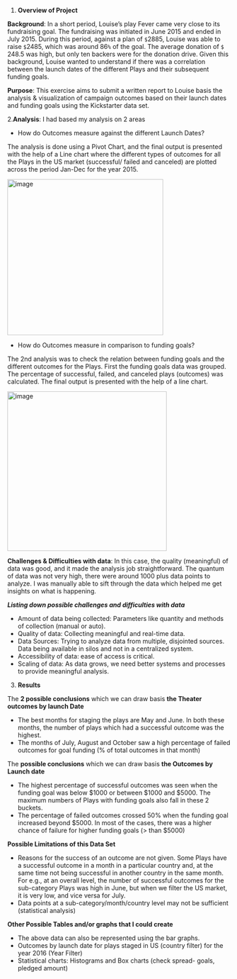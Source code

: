 1. **Overview of Project**

**Background**: 
In a short period, Louise’s play Fever came very close to its fundraising goal. The fundraising was initiated in June 2015 and ended in July 2015. During this period, against a plan of `$`2885, Louise was able to raise `$`2485, which was around 86`%` of the goal. The average donation of `$` 248.5 was high, but only ten backers were for the donation drive. Given this background, Louise wanted to understand if there was a correlation between the launch dates of the different Plays and their subsequent funding goals.

**Purpose**: 
This exercise aims to submit a written report to Louise basis the analysis & visualization of campaign outcomes based on their launch dates and funding goals using the Kickstarter data set.

2.**Analysis**: 
I had based my analysis on 2 areas
-	How do Outcomes measure against the different Launch Dates?

The analysis is done using a Pivot Chart, and the final output is presented with the help of a Line chart where the different types of outcomes for all the Plays in the US market (successful/ failed and canceled) are plotted across the period Jan-Dec for the year 2015.

<img width="352" alt="image" src="https://user-images.githubusercontent.com/111800568/187573440-4e1359d2-73d8-428e-8443-d52c44044dc0.png">

-	How do Outcomes measure in comparison to funding goals?

The 2nd analysis was to check the relation between funding goals and the different outcomes for the Plays. First the funding goals data was grouped. The percentage of successful, failed, and canceled plays (outcomes) was calculated. The final output is presented with the help of a line chart.

<img width="360" alt="image" src="https://user-images.githubusercontent.com/111800568/187573546-329c2736-1133-47a6-b475-e82f0d23c83e.png">

**Challenges & Difficulties with data**: 
In this case, the quality (meaningful) of data was good, and it made the analysis job straightforward. The quantum of data was not very high, there were around 1000 plus data points to analyze. I was manually able to sift through the data which helped me get insights on what is happening. 

***Listing down possible challenges and difficulties with data***

-	Amount of data being collected: Parameters like quantity and methods of collection (manual or auto).
-	Quality of data: Collecting meaningful and real-time data. 
-	Data Sources: Trying to analyze data from multiple, disjointed sources. Data being available in silos and not in a centralized system.
-	Accessibility of data: ease of access is critical.
-	Scaling of data: As data grows, we need better systems and processes to provide meaningful analysis.


3. **Results**

The **2 possible conclusions** which we can draw basis **the Theater outcomes by launch Date**
-	The best months for staging the plays are May and June. In both these months, the number of plays which had a successful outcome was the highest. 
-	The months of July, August and October saw a high percentage of failed outcomes for goal funding (% of total outcomes in that month)

The **possible conclusions** which we can draw basis **the Outcomes by Launch date**
-	The highest percentage of successful outcomes was seen when the funding goal was below $1000 or between $1000 and $5000. The maximum numbers of Plays with funding goals also fall in these 2 buckets.
-	The percentage of failed outcomes crossed 50% when the funding goal increased beyond $5000. In most of the cases, there was a higher chance of failure for higher funding goals (> than $5000)

**Possible Limitations of this Data Set**
-	Reasons for the success of an outcome are not given. Some Plays have a successful outcome in a month in a particular country and, at the same time not being successful in another country in the same month. For e.g., at an overall level, the number of successful outcomes for the sub-category Plays was high in June, but when we filter the US market, it is very low, and vice versa for July.
-	Data points at a sub-category/month/country level may not be sufficient (statistical analysis)

**Other Possible Tables and/or graphs that I could create**
-	The above data can also be represented using the bar graphs.
-	Outcomes by launch date for plays staged in US (country filter) for the year 2016 (Year Filter)
-	Statistical charts: Histograms and Box charts (check spread- goals, pledged amount)



